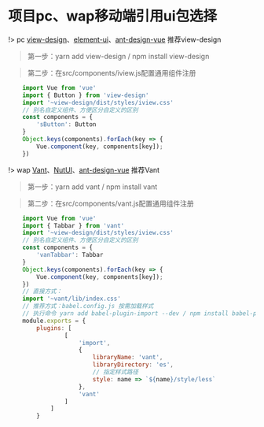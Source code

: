 # 项目pc、wap移动端引用ui包选择

!> pc [view-design](https://www.iviewui.com/)、[element-ui](https://element.eleme.cn/#/zh-CN)、[ant-design-vue](https://www.antdv.com/docs/vue/introduce-cn/) 推荐view-design

> 第一步：yarn add view-design / npm install view-design

> 第二步：在src/components/iview.js配置通用组件注册

``` js
    import Vue from 'vue'
    import { Button } from 'view-design'
    import '~view-design/dist/styles/iview.css'
    // 别名自定义组件、方便区分自定义的区别
    const components = {
        'sButton': Button
    }
    Object.keys(components).forEach(key => {
        Vue.component(key, components[key]);
    })
```

!> wap [Vant](https://youzan.github.io/vant/#/zh-CN/)、[NutUI](http://nutui.jd.com/#/index)、[ant-design-vue](https://mobile.ant.design/index-cn) 推荐Vant

> 第一步：yarn add vant / npm install vant

> 第二步：在src/components/vant.js配置通用组件注册

``` js
    import Vue from 'vue'
    import { Tabbar } from 'vant'
    import '~view-design/dist/styles/iview.css'
    // 别名自定义组件、方便区分自定义的区别
    const components = {
        'vanTabbar': Tabbar
    }
    Object.keys(components).forEach(key => {
        Vue.component(key, components[key]);
    })
    // 直接方式：
    import '~vant/lib/index.css'
    // 推荐方式：babel.config.js 按需加载样式
    // 执行命令 yarn add babel-plugin-import --dev / npm install babel-plugin-import --save-dev
    module.exports = {
        plugins: [
                [
                    'import',
                    {
                        libraryName: 'vant',
                        libraryDirectory: 'es',
                        // 指定样式路径
                        style: name => `${name}/style/less`
                    },
                    'vant'
                ]
            ]
        }
    
```